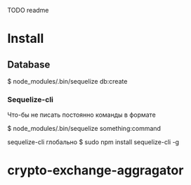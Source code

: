 TODO readme

# Install

## Database
$ node_modules/.bin/sequelize db:create
### Sequelize-cli
Что-бы не писать постоянно команды в формате

$ node_modules/.bin/sequelize something:command

sequelize-cli глобально
$ sudo npm install sequelize-cli -g

# crypto-exchange-aggragator
